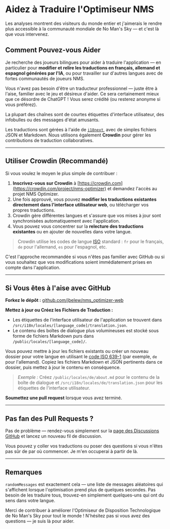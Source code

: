 # Aidez à Traduire l'Optimiseur NMS

Les analyses montrent des visiteurs du monde entier et j'aimerais le rendre plus accessible à la communauté mondiale de No Man's Sky — et c'est là que vous intervenez.

## Comment Pouvez-vous Aider

Je recherche des joueurs bilingues pour aider à traduire l'application — en particulier pour **modifier et relire les traductions en français, allemand et espagnol générées par l'IA**, ou pour travailler sur d'autres langues avec de fortes communautés de joueurs NMS.

Vous n'avez pas besoin d'être un traducteur professionnel — juste être à l'aise, familier avec le jeu et désireux d'aider. Ce sera certainement mieux que ce désordre de ChatGPT ! Vous serez crédité (ou resterez anonyme si vous préférez).

La plupart des chaînes sont de courtes étiquettes d'interface utilisateur, des infobulles ou des messages d'état amusants.

Les traductions sont gérées à l'aide de [`i18next`](https://www.i18next.com/), avec de simples fichiers JSON et Markdown. Nous utilisons également **Crowdin** pour gérer les contributions de traduction collaboratives.

---

## Utiliser Crowdin (Recommandé)

Si vous voulez le moyen le plus simple de contribuer :

1. **Inscrivez-vous sur Crowdin** à [https://crowdin.com](https://crowdin.com/project/nms-optimizer) et demandez l'accès au projet NMS Optimizer.
2. Une fois approuvé, vous pouvez **modifier les traductions existantes directement dans l'interface utilisateur web**, ou télécharger vos propres traductions.
3. Crowdin gère différentes langues et s'assure que vos mises à jour sont synchronisées automatiquement avec l'application.
4. Vous pouvez vous concentrer sur la **relecture des traductions existantes** ou en ajouter de nouvelles dans votre langue.

> Crowdin utilise les codes de langue [ISO](https://en.wikipedia.org/wiki/List_of_ISO_639-1_codes) standard : `fr` pour le français, `de` pour l'allemand, `es` pour l'espagnol, etc.

C'est l'approche recommandée si vous n'êtes pas familier avec GitHub ou si vous souhaitez que vos modifications soient immédiatement prises en compte dans l'application.

---

## Si Vous êtes à l'aise avec GitHub

**Forkez le dépôt :**
[github.com/jbelew/nms_optimizer-web](https://github.com/jbelew/nms_optimizer-web)

**Mettez à jour ou Créez les Fichiers de Traduction :**

- Les étiquettes de l'interface utilisateur de l'application se trouvent dans `/src/i18n/locales/[language_code]/translation.json`.
- Le contenu des boîtes de dialogue plus volumineuses est stocké sous forme de fichiers Markdown purs dans `/public/locales/[language_code]/`.

Vous pouvez mettre à jour les fichiers existants ou créer un nouveau dossier pour votre langue en utilisant le [code ISO 639-1](https://en.wikipedia.org/wiki/List_of-ISO_639-1-codes) (par exemple, `de` pour l'allemand). Copiez les fichiers Markdown et JSON pertinents dans ce dossier, puis mettez à jour le contenu en conséquence.

> _Exemple :_ Créez `/public/locales/de/about.md` pour le contenu de la boîte de dialogue et `/src/i18n/locales/de/translation.json` pour les étiquettes de l'interface utilisateur.

**Soumettez une pull request** lorsque vous avez terminé.

---

## Pas fan des Pull Requests ?

Pas de problème — rendez-vous simplement sur la [page des Discussions GitHub](https://github.com/jbelew/nms_optimizer-web/discussions) et lancez un nouveau fil de discussion.

Vous pouvez y coller vos traductions ou poser des questions si vous n'êtes pas sûr de par où commencer. Je m'en occuperai à partir de là.

---

## Remarques

`randomMessages` est exactement cela — une liste de messages aléatoires qui s'affichent lorsque l'optimisation prend plus de quelques secondes. Pas besoin de les traduire tous, trouvez-en simplement quelques-uns qui ont du sens dans votre langue.

Merci de contribuer à améliorer l'Optimiseur de Disposition Technologique de No Man's Sky pour tout le monde ! N'hésitez pas si vous avez des questions — je suis là pour aider.
